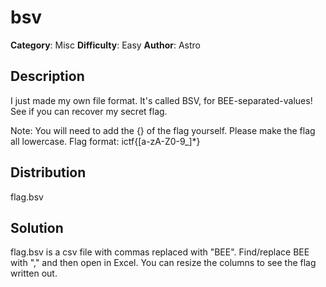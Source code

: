# bsv
**Category**: Misc
**Difficulty**: Easy
**Author**: Astro

## Description

I just made my own file format. It's called BSV, for BEE-separated-values! See if you can recover my secret flag.

Note: You will need to add the {} of the flag yourself. Please make the flag all lowercase. Flag format: ictf{[a-zA-Z0-9_]*}

## Distribution

flag.bsv

## Solution

flag.bsv is a csv file with commas replaced with "BEE". Find/replace BEE with "," and then open in Excel. You can resize the columns to see the flag written out.
